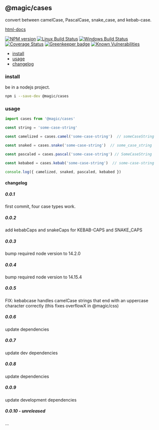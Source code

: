 ## @magic/cases

convert between camelCase, PascalCase, snake_case, and kebab-case.

[html-docs](https://magic.github.io/cases/)

[![NPM version][npm-image]][npm-url]
[![Linux Build Status][travis-image]][travis-url]
[![Windows Build Status][appveyor-image]][appveyor-url]
[![Coverage Status][coveralls-image]][coveralls-url]
[![Greenkeeper badge][greenkeeper-image]][greenkeeper-url]
[![Known Vulnerabilities][snyk-image]][snyk-url]

[npm-image]: https://img.shields.io/npm/v/@magic/cases.svg
[npm-url]: https://www.npmjs.com/package/@magic/cases
[travis-image]: https://api.travis-ci.org/magic/cases.svg?branch=master
[travis-url]: https://travis-ci.org/magic/cases
[appveyor-image]: https://img.shields.io/appveyor/ci/magic/cases/master.svg
[appveyor-url]: https://ci.appveyor.com/project/magic/cases/branch/master
[coveralls-image]: https://coveralls.io/repos/github/magic/cases/badge.svg
[coveralls-url]: https://coveralls.io/github/magic/cases
[greenkeeper-image]: https://badges.greenkeeper.io/magic/cases.svg
[greenkeeper-url]: https://badges.greenkeeper.io/magic/cases.svg
[snyk-image]: https://snyk.io/test/github/magic/cases/badge.svg
[snyk-url]: https://snyk.io/test/github/magic/cases

* [install](#install)
* [usage](#usage)
* [changelog](#changelog)

### <a name="install"></a>install
be in a nodejs project.
```bash
npm i --save-dev @magic/cases
```

### <a name="usage"></a>usage
```javascript
import cases from '@magic/cases'

const string = 'some-case-string'

const camelized = cases.camel('some-case-string')  // someCaseString

const snaked = cases.snake('some-case-string')  // some_case_string

const pascaled = cases.pascal('some-case-string') // SomeCaseString

const kebabed = cases.kebab('some-case-string')  // some-case-string

console.log({ camelized, snaked, pascaled, kebabed })
```

#### <a name="changelog"></a>changelog

##### 0.0.1
first commit, four case types work.

##### 0.0.2
add kebabCaps and snakeCaps for KEBAB-CAPS and SNAKE_CAPS

##### 0.0.3
bump required node version to 14.2.0

##### 0.0.4
bump required node version to 14.15.4

##### 0.0.5
FIX: kebabcase handles camelCase strings that end with an uppercase character correctly
(this fixes overflowX in @magic/css)

##### 0.0.6
update dependencies

##### 0.0.7
update dev dependencies

##### 0.0.8
update dependencies

##### 0.0.9
update development dependencies

##### 0.0.10 - unreleased
...
